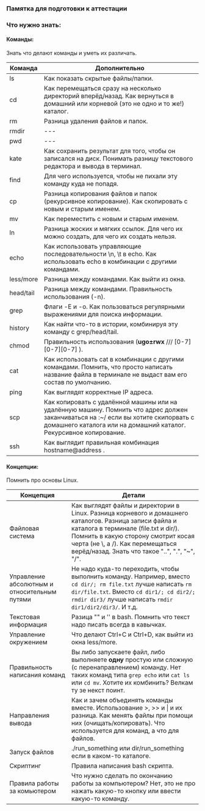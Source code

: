 ### Памятка для подготовки к аттестации

### Что нужно знать:


#### Команды:

Знать что делают команды и уметь их различать.

| Команда | Дополнительно |
|---|---|
| ls | Как показать скрытые файлы/папки. |
| cd | Как перемещаться сразу на несколько директорий вперёд/назад. Как вернуться в домашний или корневой (это не одно и то же!) каталог.  |
| rm | Разница удаления файлов и папок.  |
| rmdir | --- |
| pwd | --- |
| kate | Как сохранить результат для того, чтобы он записался на диск. Понимать разницу текстового редактора и вывода в терминал. |
| find | Для чего используется, чтобы не пихали эту команду куда не попадя. |
| cp | Разница копирования файлов и папок (рекурсивное копирование). Как скопировать с новым и старым именем.  |
| mv | Как переместить с новым и старым именем.  |
| ln  | Разница жоских и мягких ссылок. Для чего их можно создать, для чего их создать нельзя. |
| echo | Как использовать управляющие последовательности \n, \t в echo. Как использовать echo в комбинации с другими командами. |
| less/more  | Разница между командами. Как выйти из окна. |
| head/tail  | Разница между командами. Правильность использования (-n). |
| grep  | Флаги -E и -o. Как пользоваться регулярными выражениями для поиска информации. |
| history  | Как найти что-то в истории, комбинируя эту команду с grep/head/tail. |
| chmod | Правильность использования (**ugo±rwx** /// [0-7][0-7][0-7] ). |
| cat  | Как использовать cat в комбинации с другими командами. Помнить, что просто написать название файла в терминале не выдаст вам его состав по умолчанию. |
| ping | Как выглядят корректные IP адреса. |
| scp | Как копировать с удалённой машины или на удалённую машину. Помнить что адрес должен заканчиваться на :~/ если вы хотите скипорвать c домашнего каталога или на домашний каталог. Рекурсивное копирование. |
| ssh | Как выглядит правильная комбинация hostname@address . |

#### Концепции:

Помнить про основы Linux.

| Концепция | Детали |
|---|---|
| Файловая система | Как выглядят файлы и директории в Linux. Разница корневого и домашнего каталогов. Разница записи файла и каталога в терминале (file.txt и dir/). Помнить в какую сторону смотрит косая черта (не \\, а /). Как перемещаться верёд/назад. Знать что такое "..", ".", "~", "/". |
| Управление абсолютным и относительным путями | Не надо куда-то переходить, чтобы выполнить команду. Например, вместо `cd dir/; rm file.txt` лучше написать `rm dir/file.txt`. Вместо `cd dir1/; cd dir2/; rmdir dir3/` лучше написать `rmdir dir1/dir2/dir3/`. И т.д. |
| Текстовая информация | Разица "" и '' в bash. Помнить что текст надо писать всегда в кавычках. |
| Управление окружением | Что делают Ctrl+C и Ctrl+D, как выйти из окна less/more. |
| Правильность написания команд | Вы либо запускаете файл, либо выполняете **одну** простую или сложную (с перенаправлением) команду. Нет таких команд типа `grep echo` или `cat ls` или `cd mv`. Хотите их комбинить? Велкам ту зе некст поинт. |
| Направления вывода | Как и зачем объединять команды вместе. Использование >, >> и \| и их разница. Как менять файлы при помощи них (очищать/копировать). Что используется для команд, а что для файлов. |
| Запуск файлов | ./run_something или dir/run_something если в каком-то каталоге. |
| Скриптинг | Правила написания bash скрипта. |
| Правила работы за комьютером  | Что нужно сделать по окончанию работы за компьютером? Нет, это не про нажать какую-то кнопку или ввести какую-то команду. |
